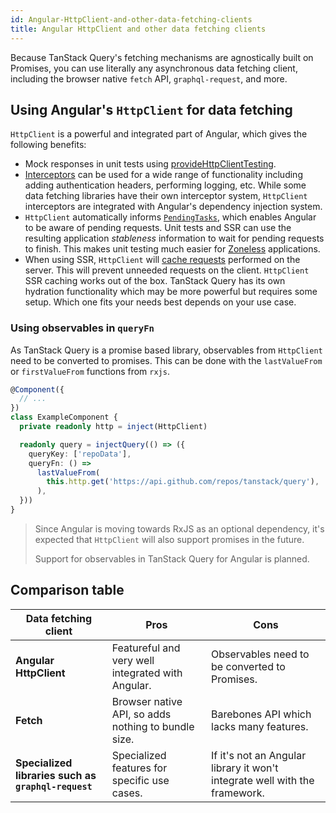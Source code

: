 ```yaml
---
id: Angular-HttpClient-and-other-data-fetching-clients
title: Angular HttpClient and other data fetching clients
---
```


Because TanStack Query's fetching mechanisms are agnostically built on Promises, you can use literally any asynchronous data fetching client, including the browser native `fetch` API, `graphql-request`, and more.

## Using Angular's `HttpClient` for data fetching

`HttpClient` is a powerful and integrated part of Angular, which gives the following benefits:

- Mock responses in unit tests using [provideHttpClientTesting](https://angular.dev/guide/http/testing).
- [Interceptors](https://angular.dev/guide/http/interceptors) can be used for a wide range of functionality including adding authentication headers, performing logging, etc. While some data fetching libraries have their own interceptor system, `HttpClient` interceptors are integrated with Angular's dependency injection system.
- `HttpClient` automatically informs [`PendingTasks`](https://angular.dev/api/core/PendingTasks#), which enables Angular to be aware of pending requests. Unit tests and SSR can use the resulting application _stableness_ information to wait for pending requests to finish. This makes unit testing much easier for [Zoneless](https://angular.dev/guide/zoneless) applications.
- When using SSR, `HttpClient` will [cache requests](https://angular.dev/guide/ssr#caching-data-when-using-HttpClient) performed on the server. This will prevent unneeded requests on the client. `HttpClient` SSR caching works out of the box. TanStack Query has its own hydration functionality which may be more powerful but requires some setup. Which one fits your needs best depends on your use case.

### Using observables in `queryFn`

As TanStack Query is a promise based library, observables from `HttpClient` need to be converted to promises. This can be done with the `lastValueFrom` or `firstValueFrom` functions from `rxjs`.

```ts
@Component({
  // ...
})
class ExampleComponent {
  private readonly http = inject(HttpClient)

  readonly query = injectQuery(() => ({
    queryKey: ['repoData'],
    queryFn: () =>
      lastValueFrom(
        this.http.get('https://api.github.com/repos/tanstack/query'),
      ),
  }))
}
```

> Since Angular is moving towards RxJS as an optional dependency, it's expected that `HttpClient` will also support promises in the future.
>
> Support for observables in TanStack Query for Angular is planned.

## Comparison table

| Data fetching client                                | Pros                                                | Cons                                                                       |
| --------------------------------------------------- | --------------------------------------------------- | -------------------------------------------------------------------------- |
| **Angular HttpClient**                              | Featureful and very well integrated with Angular.   | Observables need to be converted to Promises.                              |
| **Fetch**                                           | Browser native API, so adds nothing to bundle size. | Barebones API which lacks many features.                                   |
| **Specialized libraries such as `graphql-request`** | Specialized features for specific use cases.        | If it's not an Angular library it won't integrate well with the framework. |
